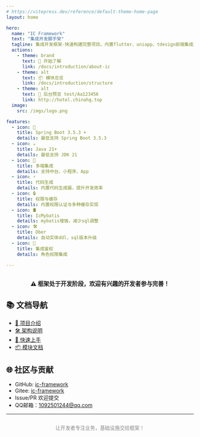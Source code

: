 ```yaml
---
# https://vitepress.dev/reference/default-theme-home-page
layout: home

hero:
  name: "IC Framework"
  text: "集成开发脚手架"
  tagline: 集成开发框架-快速构建完整项目。内置flutter、uniapp、tdesign前端集成示例
  actions:
    - theme: brand
      text: 🚀 开始了解
      link: /docs/introduction/about-ic
    - theme: alt
      text: 📦 模块总览
      link: /docs/introduction/structure
    - theme: alt
      text: 🔗 后台预览 test/Aa123456
      link: http://hotel.chinahg.top
  image:
    src: /imgs/logo.png

features:
  - icon: 🧩
    title: Spring Boot 3.5.3 +
    details: 最低支持 Spring Boot 3.5.3
  - icon: ☕️
    title: Java 21+
    details: 最低支持 JDK 21
  - icon: 📱
    title: 多端集成
    details: 支持中台、小程序、App
  - icon: ⚡️
    title: 代码生成
    details: 内置代码生成器，提升开发效率
  - icon: 🔒
    title: 权限与缓存
    details: 内置权限认证与多种缓存实现
  - icon: 🛢️
    title: IcMybatis
    details: mybatis增强，减少sql调整
  - icon: 🛠
    title: Dber
    details: 自动实体ddl，sql版本升级
  - icon: 🔑
    title: 集成鉴权
    details: 角色权限集成

---
```


<div style="margin: 2em 0; text-align: center; font-size: 1.1em;">
  <b>⚠️ 框架处于开发阶段，欢迎有兴趣的开发者参与完善！</b>
</div>

## 📚 文档导航

- [🌟 项目介绍](/docs/introduction/about-ic)
- [🛠️ 架构说明](/docs/introduction/structure)
- [🚀 快速上手](/docs/base/ic-config)
- [📦 模块文档](/docs/introduction/structure)

## 🌐 社区与贡献

- GitHub: [ic-framework](https://github.com/conesat/ic-framework)
- Gitee: [ic-framework](https://gitee.com/ic-framework)
- Issue/PR 欢迎提交
- QQ邮箱：1092501244@qq.com

---

<div style="text-align:center; margin-top:2em; color:#888; font-size:0.95em;">
  <span>让开发者专注业务，基础设施交给框架！</span>
</div>

